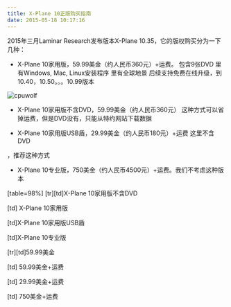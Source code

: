 ```yaml
---
title: X-Plane 10正版购买指南
date: 2015-05-18 10:17:16
---
```


2015年三月Laminar Research发布版本X-Plane 10.35，它的版权购买分为一下几种：



* X-Plane 10家用版，59.99美金（约人民币360元）+运费。
包含9张DVD
  里有Windows, Mac, Linux安装程序
  里有全球地景
后续支持免费在线升级，到10.40，10.50。。。10.99版本

![cpuwolf](/images/data/attachment/201505/18/184934zlaxlu44fdmlxwlf.jpg)


* X-Plane 10家用版不含DVD，59.99美金（约人民币360元）
这种方式可以省掉运费，但是DVD没有，只能从特约网站下载数据


* X-Plane 10家用版USB盾，29.99美金（约人民币180元）+运费
这里不含DVD

，推荐这种方式


* X-Plane 10专业版，750美金（约人民币4500元）+运费。我们不考虑这种版本




[table=98%]
[tr][td]X-Plane 10家用版不含DVD


[td] X-Plane 10家用版


[td]X-Plane 10家用版USB盾 



[td]X-Plane 10专业版 





[tr][td]59.99美金


[td] 59.99美金+运费


[td] 29.99美金+运费


[td] 750美金+运费




